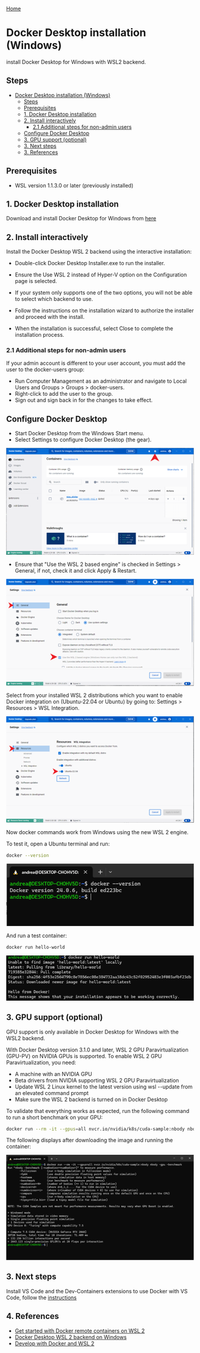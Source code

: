 [Home](../index.md)

# Docker Desktop installation (Windows)

install Docker Desktop for Windows with WSL2 backend.

## Steps

- [Docker Desktop installation (Windows)](#docker-desktop-installation-windows)
  - [Steps](#steps)
  - [Prerequisites](#prerequisites)
  - [1. Docker Desktop installation](#1-docker-desktop-installation)
  - [2. Install interactively](#2-install-interactively)
    - [2.1 Additional steps for non-admin users](#21-additional-steps-for-non-admin-users)
  - [Configure Docker Desktop](#configure-docker-desktop)
  - [3. GPU support (optional)](#3-gpu-support-optional)
  - [3. Next steps](#3-next-steps)
  - [3. References](#3-references)

## Prerequisites

- WSL version 1.1.3.0 or later (previously installed)

## 1. Docker Desktop installation

Download and install Docker Desktop for Windows from [here](https://www.docker.com/products/docker-desktop)

## 2. Install interactively

Install the Docker Desktop WSL 2 backend using the interactive installation:

- Double-click Docker Desktop Installer.exe to run the installer.

- Ensure the Use WSL 2 instead of Hyper-V option on the Configuration page is selected.

- If your system only supports one of the two options, you will not be able to select which backend to use.

- Follow the instructions on the installation wizard to authorize the installer and proceed with the install.

- When the installation is successful, select Close to complete the installation process.

### 2.1 Additional steps for non-admin users

If your admin account is different to your user account, you must add the user to the docker-users group:

- Run Computer Management as an administrator and navigate to Local Users and Groups > Groups > docker-users.
- Right-click to add the user to the group.
- Sign out and sign back in for the changes to take effect.

## Configure Docker Desktop

- Start Docker Desktop from the Windows Start menu.
- Select Settings to configure Docker Desktop (the gear).

![Docker Desktop Settings](./images/docker-starting.png)

- Ensure that "Use the WSL 2 based engine" is checked in Settings > General, if not, check it and click Apply & Restart.

![Docker Desktop Settings](./images/check_wsl2_bk.png)

Select from your installed WSL 2 distributions which you want to enable Docker integration on (Ubuntu-22.04 or Ubuntu) by going to: Settings > Resources > WSL Integration.

![Docker Desktop Settings](./images/wsl_integration.png)

Now docker commands work from Windows using the new WSL 2 engine.

To test it, open a Ubuntu terminal and run:

```bash
docker --version
```

![Docker Desktop Settings](./images/docker_version.png)

And run a test container:

```bash
docker run hello-world
```

![Docker Desktop Settings](./images/docker_hello_world.png)

## 3. GPU support (optional)

GPU support is only available in Docker Desktop for Windows with the WSL2 backend.

With Docker Desktop version 3.1.0 and later, WSL 2 GPU Paravirtualization (GPU-PV) on NVIDIA GPUs is supported. To enable WSL 2 GPU Paravirtualization, you need:

- A machine with an NVIDIA GPU
- Beta drivers from NVIDIA supporting WSL 2 GPU Paravirtualization
- Update WSL 2 Linux kernel to the latest version using wsl --update from an elevated command prompt
- Make sure the WSL 2 backend is turned on in Docker Desktop
  
To validate that everything works as expected, run the following command to run a short benchmark on your GPU:

``` bash
docker run --rm -it --gpus=all nvcr.io/nvidia/k8s/cuda-sample:nbody nbody -gpu -benchmark
```

The following displays after downloading the image and running the container:

![Docker Desktop Settings](./images/docker_gpu_benchmark.png)

## 3. Next steps

Install VS Code and the Dev-Containers extensions to use Docker with VS Code, follow the [instructions](./vscode_docker.md)

## 4. References

- [Get started with Docker remote containers on WSL 2](https://learn.microsoft.com/en-us/windows/wsl/tutorials/wsl-containers)
- [Docker Desktop WSL 2 backend on Windows](https://docs.docker.com/desktop/wsl/#download)
- [Develop with Docker and WSL 2](https://docs.docker.com/desktop/wsl/use-wsl/)
  